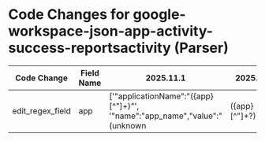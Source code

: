 # Code Changes for google-workspace-json-app-activity-success-reportsactivity (Parser)

| Code Change | Field Name | 2025.11.1 | 2025.12.1 |
|-------------|------------|-----------|------------|
| edit_regex_field | app | ['"applicationName":"({app}[^"]+)"', '"name":"app_name","value":"(unknown|({app}[^"]+?))\s*"'] | ['"applicationName":"({app}[^"]+)"', '"name":"app_name","value":"(unknown|({app}[^"]+?))\s*"', 'destinationServiceName=({app}[^=]+?)\s*(\w+=|$)'] |